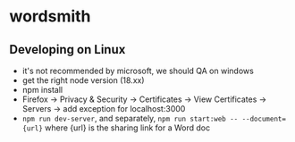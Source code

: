 # wordsmith

## Developing on Linux

- it's not recommended by microsoft, we should QA on windows
- get the right node version (18.xx)
- npm install
- Firefox -> Privacy & Security -> Certificates -> View Certificates -> Servers -> add exception for localhost:3000
- `npm run dev-server`, and separately, `npm run start:web -- --document={url}` where {url} is the sharing link for a Word doc
